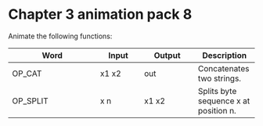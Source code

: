 # Chapter 3 animation pack 8

Animate the following functions:

<table><thead><tr><th width="164">Word</th><th width="74">Input</th><th width="94">Output</th><th>Description</th></tr></thead><tbody><tr><td>OP_CAT</td><td>x1 x2</td><td>out</td><td>Concatenates two strings.</td></tr><tr><td>OP_SPLIT</td><td>x n</td><td>x1 x2</td><td>Splits byte sequence x at position n.</td></tr></tbody></table>
